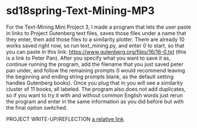 # sd18spring-Text-Mining-MP3
For the Text-Mining Mini Project 3, I made a program that lets the user paste in links to Project Gutenberg text files, saves those files under a name that they enter, then add those files to
a similarity plotter. There are already 10 works saved right now, so run text_mining.py, and enter 0 to start, so that you can paste in this link: https://www.gutenberg.org/files/16/16-0.txt (this is a link to Peter Pan). After you specify what you want to save it as, continue running the program,
add the filename that you just saved peter pan under, and follow the remaining prompts (I would recommend leaving the beginning and ending string prompts blank, as the default setting handles Gutenberg books). Once you plug that in you will see a similarity cluster of 11 books, all labeled. The program also does not add duplicates, so if you want to try it with and without common English
words just rerun the program and enter in the same information as you did before but with the final option switched.

PROJECT WRITE-UP/REFLECTION
[a relative link](project_write_up.txt)
